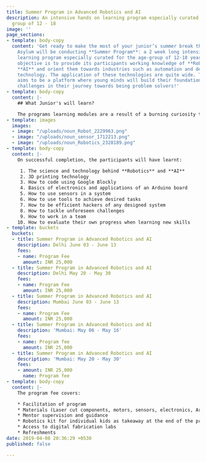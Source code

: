 ```yaml
---
title: Summer Program in Advanced Robotics and AI
description: An intensive hands on learning program especially curated for the age
  group of 12 - 18
image: ''
page_sections:
- template: body-copy
  content: 'Get ready to make the most of your junior’s summer break this 2019! Maker''s
    Asylum will be conducting **Summer Program**: a 2 week long intensive hands-on
    learning program especially curated for the age-group of 12-18 years. The programs
    objective is to provide its participants working knowledge of **Robotics** and
    **AI** and orient them towards industries such as automation and deep learning
    technology. The application of these technologies are quite wide. The program
    aims to be a platform where young minds will build their foundation for the upcoming
    challenges in their journey towards being problem solvers!'
- template: body-copy
  content: |-
    ## What Junior's will learn?

    The programs learning modules are a result of a burning curiosity towards integrating technology in learning new skills. Participants get to learn how these technologies work and what all goes into it from scratch in a **hands-on**, **fun**, **playful** and an **open** **environment**, which supports a child’s nature for picking up new skills. Core learning values are subtly embedded in the programs structure.
- template: images
  images:
  - image: "/uploads/noun_Robot_2229963.png"
  - image: "/uploads/noun_sensor_1712213.png"
  - image: "/uploads/noun_Robotics_2328189.png"
- template: body-copy
  content: |-
    On successful completion, the participants will have learnt:

     1. The science and technology behind **Robotics** and **AI**
     2. 3D printing technology
     3. How to code using Google Blockly
     4. Basics of electronics and applications of an Arduino board
     5. How to use sensors in a system
     6. How to use tools to achieve desired tasks
     7. How to be efficient hackers of any designed system
     8. How to tackle unforeseen challenges
     9. How to work in a team
    10. How to evaluate their own progress when learning new skills
- template: buckets
  buckets:
  - title: Summer Program in Advanced Robotics and AI
    description: Delhi June 03 - June 13
    fees:
    - name: Program Fee
      amount: INR 25,000
  - title: Summer Program in Advanced Robotics and AI
    description: Delhi May 20 - May 30
    fees:
    - name: Program Fee
      amount: INR 25,000
  - title: Summer Program in Advanced Robotics and AI
    description: Mumbai June 03 - June 13
    fees:
    - name: Program Fee
      amount: INR 25,000
  - title: Summer Program in Advanced Robotics and AI
    description: 'Mumbai: May 06 - May 16'
    fees:
    - name: Program fee
      amount: INR 25,000
  - title: Summer Program in Advanced Robotics and AI
    description: 'Mumbai: May 20 - May 30'
    fees:
    - amount: INR 25,000
      name: Program fee
- template: body-copy
  content: |-
    The program fee covers:

    * Facilitation of program
    * Materials (Laser cut components, motors, sensors, electronics, Arduino boards etc)
    * Mentor supervision and guidance
    * Robotics kit for individual kids as takeaway at the end of the program
    * Access to digital fabrication labs
    * Refreshments
date: 2019-04-08 20:36:29 +0530
published: false

---
```

